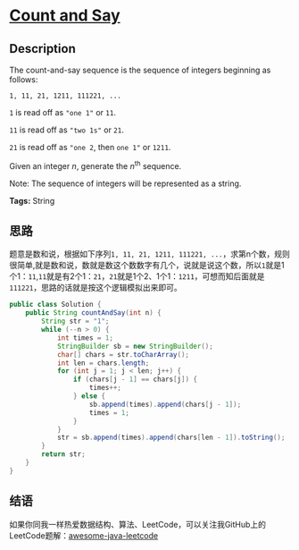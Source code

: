 # [Count and Say][title]

## Description

The count-and-say sequence is the sequence of integers beginning as follows:

`1, 11, 21, 1211, 111221, ...`

`1` is read off as `"one 1"` or `11`.

`11` is read off as `"two 1s"` or `21`.

`21` is read off as `"one 2`, then `one 1"` or `1211`.

Given an integer *n*, generate the *n*<sup>th</sup> sequence.

Note: The sequence of integers will be represented as a string.

**Tags:** String


## 思路

题意是数和说，根据如下序列`1, 11, 21, 1211, 111221, ...`，求第n个数，规则很简单,就是数和说，数就是数这个数数字有几个，说就是说这个数，所以`1`就是1个1：`11`,`11`就是有2个1：`21`，`21`就是1个2、1个1：`1211`，可想而知后面就是`111221`，思路的话就是按这个逻辑模拟出来即可。

``` java
public class Solution {
    public String countAndSay(int n) {
        String str = "1";
        while (--n > 0) {
            int times = 1;
            StringBuilder sb = new StringBuilder();
            char[] chars = str.toCharArray();
            int len = chars.length;
            for (int j = 1; j < len; j++) {
                if (chars[j - 1] == chars[j]) {
                    times++;
                } else {
                    sb.append(times).append(chars[j - 1]);
                    times = 1;
                }
            }
            str = sb.append(times).append(chars[len - 1]).toString();
        }
        return str;
    }
}
```


## 结语

如果你同我一样热爱数据结构、算法、LeetCode，可以关注我GitHub上的LeetCode题解：[awesome-java-leetcode][ajl]



[title]: https://leetcode.com/problems/count-and-say
[ajl]: https://github.com/Blankj/awesome-java-leetcode
